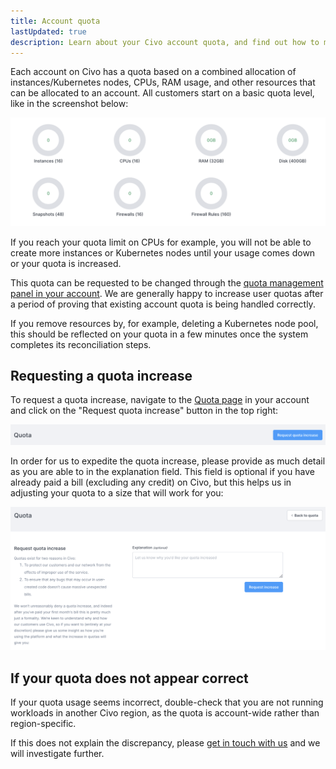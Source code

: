 ```yaml
---
title: Account quota
lastUpdated: true
description: Learn about your Civo account quota, and find out how to manage your usage to ensure you have enough resources for your projects. Click for more information.
---
```


<head>
  <title>Managing Your Civo Account Quota | Civo Documentation</title>
</head>

Each account on Civo has a quota based on a combined allocation of instances/Kubernetes nodes, CPUs, RAM usage, and other resources that can be allocated to an account. All customers start on a basic quota level, like in the screenshot below:

![Default Civo user quota on a new account shown as graphs](images/usage-graphs.png)

If you reach your quota limit on CPUs for example, you will not be able to create more instances or Kubernetes nodes until your usage comes down or your quota is increased.

This quota can be requested to be changed through the [quota management panel in your account](https://dashboard.civo.com/quota). We are generally happy to increase user quotas after a period of proving that existing account quota is being handled correctly.

If you remove resources by, for example, deleting a Kubernetes node pool, this should be reflected on your quota in a few minutes once the system completes its reconciliation steps.

## Requesting a quota increase

To request a quota increase, navigate to the [Quota page](https://dashboard.civo.com/quota) in your account and click on the "Request quota increase" button in the top right:

![Request quota increase button](images/quota-increase.png)

In order for us to expedite the quota increase, please provide as much detail as you are able to in the explanation field. This field is optional if you have already paid a bill (excluding any credit) on Civo, but this helps us in adjusting your quota to a size that will work for you:

![Quota increase form](images/quota-increase-form.png)

## If your quota does not appear correct

If your quota usage seems incorrect, double-check that you are not running workloads in another Civo region, as the quota is account-wide rather than region-specific.

If this does not explain the discrepancy, please [get in touch with us](https://www.civo.com/contact) and we will investigate further.
